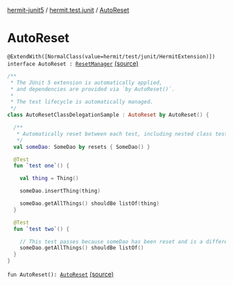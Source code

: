 [hermit-junit5](../index.md) / [hermit.test.junit](index.md) / [AutoReset](./-auto-reset.md)

# AutoReset

`@ExtendWith([NormalClass(value=hermit/test/junit/HermitExtension)]) interface AutoReset : `[`ResetManager`](https://rbusarow.github.io/Hermit/hermit-core/hermit.test/-reset-manager/index.md) [(source)](https://github.com/RBusarow/AutoReset/tree/master/hermit-junit5/src/main/kotlin/hermit/test/junit/AutoReset.kt#L25)

``` kotlin
/**
 * The JUnit 5 extension is automatically applied,
 * and dependencies are provided via `by AutoReset()`.
 *
 * The test lifecycle is automatically managed.
 */
class AutoResetClassDelegationSample : AutoReset by AutoReset() {

  /**
   * Automatically reset between each test, including nested class tests.
   */
  val someDao: SomeDao by resets { SomeDao() }

  @Test
  fun `test one`() {

    val thing = Thing()

    someDao.insertThing(thing)

    someDao.getAllThings() shouldBe listOf(thing)
  }

  @Test
  fun `test two`() {

    // This test passes because someDao has been reset and is a different instance
    someDao.getAllThings() shouldBe listOf()
  }
}
```

`fun AutoReset(): `[`AutoReset`](./-auto-reset.md) [(source)](https://github.com/RBusarow/AutoReset/tree/master/hermit-junit5/src/main/kotlin/hermit/test/junit/AutoReset.kt#L28)